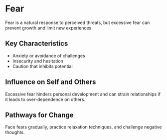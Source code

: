 # Fear

Fear is a natural response to perceived threats, but excessive fear can prevent growth and limit new experiences.

## Key Characteristics

- Anxiety or avoidance of challenges
- Insecurity and hesitation
- Caution that inhibits potential

## Influence on Self and Others

Excessive fear hinders personal development and can strain relationships if it leads to over-dependence on others.

## Pathways for Change

Face fears gradually, practice relaxation techniques, and challenge negative thoughts.
